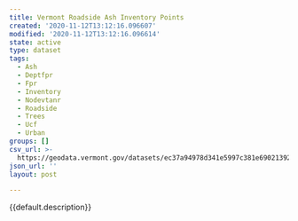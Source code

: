 ```yaml
---
title: Vermont Roadside Ash Inventory Points
created: '2020-11-12T13:12:16.096607'
modified: '2020-11-12T13:12:16.096614'
state: active
type: dataset
tags:
  - Ash
  - Deptfpr
  - Fpr
  - Inventory
  - Nodevtanr
  - Roadside
  - Trees
  - Ucf
  - Urban
groups: []
csv_url: >-
  https://geodata.vermont.gov/datasets/ec37a94978d341e5997c381e69021392_29.csv?outSR=%7B%22latestWkid%22%3A3857%2C%22wkid%22%3A102100%7D
json_url: ''
layout: post

---
```

{{default.description}}
